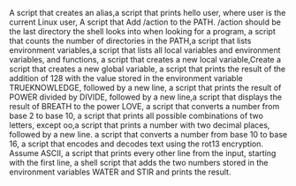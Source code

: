  A script that creates an alias,a script that prints hello user, where user is the current Linux user, A script that Add /action to the PATH. /action should be the last directory the shell looks into when looking for a program, a script that counts the number of directories in the PATH,a script that lists environment variables,a script that lists all local variables and environment variables, and functions, a script that creates a new local variable,Create a script that creates a new global variable, a script that prints the result of the addition of 128 with the value stored in the environment variable TRUEKNOWLEDGE, followed by a new line, a script that prints the result of POWER divided by DIVIDE, followed by a new line,a script that displays the result of BREATH to the power LOVE, a script that converts a number from base 2 to base 10, a script that prints all possible combinations of two letters, except oo,a script that prints a number with two decimal places, followed by a new line.
a script that converts a number from base 10 to base 16, a script that encodes and decodes text using the rot13 encryption. Assume ASCII, a script that prints every other line from the input, starting with the first line, a shell script that adds the two numbers stored in the environment variables WATER and STIR and prints the result.
